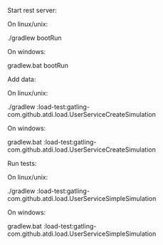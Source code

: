 Start rest server:

On linux/unix:

./gradlew bootRun

On windows:

gradlew.bat bootRun

Add data:

On linux/unix:

./gradlew :load-test:gatling-com.github.atdi.load.UserServiceCreateSimulation

On windows:

gradlew.bat :load-test:gatling-com.github.atdi.load.UserServiceCreateSimulation

Run tests:

On linux/unix:

./gradlew :load-test:gatling-com.github.atdi.load.UserServiceSimpleSimulation

On windows:

gradlew.bat :load-test:gatling-com.github.atdi.load.UserServiceSimpleSimulation